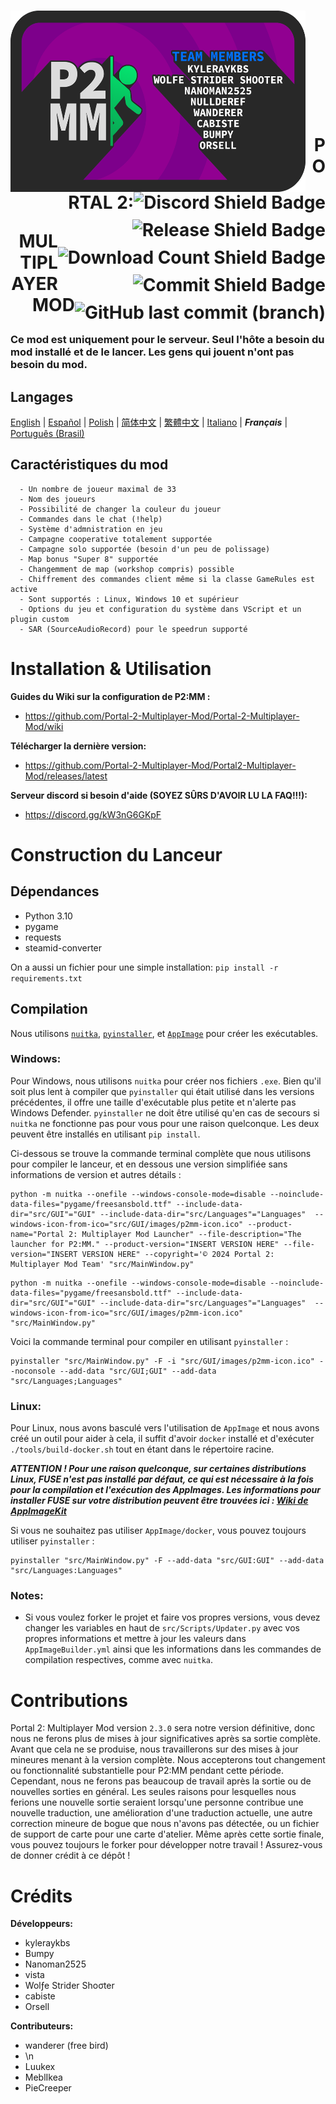 <h1>
    <img src="https://github.com/Portal-2-Multiplayer-Mod/P2MM-ART/blob/e56d8c209eb3f143bb0607dc1e59730e517ecca6/Banners/P2MMBannerREADME.png?raw=true" alt="P2MMBannerREADME" width="472" height="290" align="left">
    <a href="https://discord.gg/nXRygGNxyK" target="_blank">
        <img src="https://img.shields.io/discord/839651379034193920?color=blue&label=Discord%20Users&style=for-the-badge&logo=discord&logoWidth=20"
                alt="Discord Shield Badge" style="margin-bottom: 10px;" align="right">
    </a>
    <br>
    <a href="https://github.com/Portal-2-Multiplayer-Mod/Portal-2-Multiplayer-Mod/releases/latest">
        <img src="https://img.shields.io/github/release-date/Portal-2-Multiplayer-Mod/Portal-2-Multiplayer-Mod?color=red&label=Latest%20Release&style=for-the-badge"
                alt="Release Shield Badge" style="margin-bottom: 10px;" align="right">
    </a>
    <br>
    <img src="https://img.shields.io/github/downloads/Portal-2-Multiplayer-Mod/Portal-2-Multiplayer-Mod/total?style=for-the-badge&label=TOTAL%20DOWNLOAD%20COUNT"
            alt="Download Count Shield Badge" style="margin-bottom: 10px;" align="right">
    </a>
    <br>
    <a href="https://github.com/Portal-2-Multiplayer-Mod/Portal-2-Multiplayer-Mod/commits/main">
        <img src="https://img.shields.io/github/last-commit/Portal-2-Multiplayer-Mod/Portal-2-Multiplayer-Mod?label=LAST%20COMMIT%20(MAIN)&style=for-the-badge"
                alt="Commit Shield Badge" style="margin-bottom: 10px;" align="right">
    </a>
    <br>
    <a href="https://github.com/Portal-2-Multiplayer-Mod/Portal-2-Multiplayer-Mod/commits/dev">
        <img src="https://img.shields.io/github/last-commit/Portal-2-Multiplayer-Mod/Portal-2-Multiplayer-Mod/dev?style=for-the-badge&label=LAST%20COMMIT%20(DEV)&color=%2334a5eb"
                alt="GitHub last commit (branch)" align="right">
    </a>
    <br>
    <p align="right">PORTAL 2:</p>
    <p align="right">MULTIPLAYER MOD</p>
</h1>

### Ce mod est uniquement pour le serveur. Seul l'hôte a besoin du mod installé et de le lancer. Les gens qui jouent n'ont pas besoin du mod.

## Langages

[English](README.md) | [Español](README.es.md) | [Polish](README.pl.md) | [简体中文](README.zh-CN.md) | [繁體中文](README.zh-TW.md) | [Italiano](README.it.md) | **_Français_** | [Português (Brasil)](README.pt_BR.md)

## Caractéristiques du mod

```
  - Un nombre de joueur maximal de 33
  - Nom des joueurs
  - Possibilité de changer la couleur du joueur
  - Commandes dans le chat (!help)
  - Système d'admnistration en jeu
  - Campagne cooperative totalement supportée
  - Campagne solo supportée (besoin d'un peu de polissage)
  - Map bonus "Super 8" supportée
  - Changemment de map (workshop compris) possible
  - Chiffrement des commandes client même si la classe GameRules est active
  - Sont supportés : Linux, Windows 10 et supérieur 
  - Options du jeu et configuration du système dans VScript et un plugin custom
  - SAR (SourceAudioRecord) pour le speedrun supporté
```

# Installation & Utilisation

**Guides du Wiki sur la configuration de P2:MM :**

- <https://github.com/Portal-2-Multiplayer-Mod/Portal-2-Multiplayer-Mod/wiki>

**Télécharger la dernière version:**

- <https://github.com/Portal-2-Multiplayer-Mod/Portal2-Multiplayer-Mod/releases/latest>

**Serveur discord si besoin d'aide (SOYEZ SÛRS D'AVOIR LU LA FAQ!!!):**

- <https://discord.gg/kW3nG6GKpF>

# Construction du Lanceur

## Dépendances

- Python 3.10
- pygame
- requests
- steamid-converter

On a aussi un fichier pour une simple installation: `pip install -r requirements.txt`

## Compilation

Nous utilisons [`nuitka`](https://nuitka.net/), [`pyinstaller`](https://pypi.org/project/pyinstaller/), et [`AppImage`](https://appimage.org/) pour créer les exécutables.

### Windows:

Pour Windows, nous utilisons `nuitka` pour créer nos fichiers `.exe`. Bien qu'il soit plus lent à compiler que `pyinstaller` qui était utilisé dans les versions précédentes, il offre une taille d'exécutable plus petite et n'alerte pas Windows Defender. `pyinstaller` ne doit être utilisé qu'en cas de secours si `nuitka` ne fonctionne pas pour vous pour une raison quelconque. Les deux peuvent être installés en utilisant `pip install`.

Ci-dessous se trouve la commande terminal complète que nous utilisons pour compiler le lanceur, et en dessous une version simplifiée sans informations de version et autres détails :

```shell
python -m nuitka --onefile --windows-console-mode=disable --noinclude-data-files="pygame/freesansbold.ttf" --include-data-dir="src/GUI"="GUI" --include-data-dir="src/Languages"="Languages"  --windows-icon-from-ico="src/GUI/images/p2mm-icon.ico" --product-name="Portal 2: Multiplayer Mod Launcher" --file-description="The launcher for P2:MM." --product-version="INSERT VERSION HERE" --file-version="INSERT VERSION HERE" --copyright='© 2024 Portal 2: Multiplayer Mod Team' "src/MainWindow.py"
```

```shell
python -m nuitka --onefile --windows-console-mode=disable --noinclude-data-files="pygame/freesansbold.ttf" --include-data-dir="src/GUI"="GUI" --include-data-dir="src/Languages"="Languages"  --windows-icon-from-ico="src/GUI/images/p2mm-icon.ico" "src/MainWindow.py"
```

Voici la commande terminal pour compiler en utilisant `pyinstaller` :

```shell
pyinstaller "src/MainWindow.py" -F -i "src/GUI/images/p2mm-icon.ico" --noconsole --add-data "src/GUI;GUI" --add-data "src/Languages;Languages"
```

### Linux:

Pour Linux, nous avons basculé vers l'utilisation de `AppImage` et nous avons créé un outil pour aider à cela, il suffit d'avoir `docker` installé et d'exécuter `./tools/build-docker.sh` tout en étant dans le répertoire racine.

_**ATTENTION ! Pour une raison quelconque, sur certaines distributions Linux, FUSE n'est pas installé par défaut, ce qui est nécessaire à la fois pour la compilation et l'exécution des AppImages. Les informations pour installer FUSE sur votre distribution peuvent être trouvées ici : [Wiki de AppImageKit](https://github.com/AppImage/AppImageKit/wiki/FUSE)**_

Si vous ne souhaitez pas utiliser `AppImage/docker`, vous pouvez toujours utiliser `pyinstaller` :

```shell
pyinstaller "src/MainWindow.py" -F --add-data "src/GUI:GUI" --add-data "src/Languages:Languages"
```

### Notes:

- Si vous voulez forker le projet et faire vos propres versions, vous devez changer les variables en haut de `src/Scripts/Updater.py` avec vos propres informations et mettre à jour les valeurs dans `AppImageBuilder.yml` ainsi que les informations dans les commandes de compilation respectives, comme avec `nuitka`.

# Contributions

Portal 2: Multiplayer Mod version `2.3.0` sera notre version définitive, donc nous ne ferons plus de mises à jour significatives après sa sortie complète. Avant que cela ne se produise, nous travaillerons sur des mises à jour mineures menant à la version complète. Nous accepterons tout changement ou fonctionnalité substantielle pour P2:MM pendant cette période. Cependant, nous ne ferons pas beaucoup de travail après la sortie ou de nouvelles sorties en général. Les seules raisons pour lesquelles nous ferions une nouvelle sortie seraient lorsqu'une personne contribue une nouvelle traduction, une amélioration d'une traduction actuelle, une autre correction mineure de bogue que nous n'avons pas détectée, ou un fichier de support de carte pour une carte d'atelier. Même après cette sortie finale, vous pouvez toujours le forker pour développer notre travail ! Assurez-vous de donner crédit à ce dépôt !

# Crédits

**Développeurs:**

- kyleraykbs
- Bumpy
- Nanoman2525
- vista
- Wolƒe Strider Shoσter
- cabiste
- Orsell

**Contributeurs:**

- wanderer (free bird)
- \n
- Luukex
- MeblIkea
- PieCreeper
